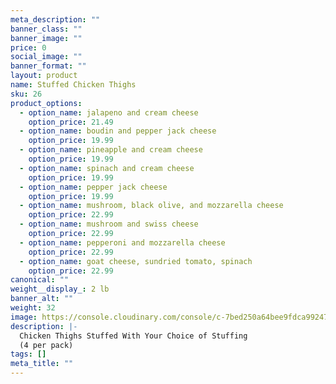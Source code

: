 ```yaml
---
meta_description: ""
banner_class: ""
banner_image: ""
price: 0
social_image: ""
banner_format: ""
layout: product
name: Stuffed Chicken Thighs
sku: 26
product_options:
  - option_name: jalapeno and cream cheese
    option_price: 21.49
  - option_name: boudin and pepper jack cheese
    option_price: 19.99
  - option_name: pineapple and cream cheese
    option_price: 19.99
  - option_name: spinach and cream cheese
    option_price: 19.99
  - option_name: pepper jack cheese
    option_price: 19.99
  - option_name: mushroom, black olive, and mozzarella cheese
    option_price: 22.99
  - option_name: mushroom and swiss cheese
    option_price: 22.99
  - option_name: pepperoni and mozzarella cheese
    option_price: 22.99
  - option_name: goat cheese, sundried tomato, spinach
    option_price: 22.99
canonical: ""
weight__display_: 2 lb
banner_alt: ""
weight: 32
image: https://console.cloudinary.com/console/c-7bed250a64bee9fdca992474d1fab6/media_library/folders/home/asset/8ba2736ea08861dfdff36d0bb92c1038/manage?context=manage
description: |-
  Chicken Thighs Stuffed With Your Choice of Stuffing
  (4 per pack)
tags: []
meta_title: ""
---
```

